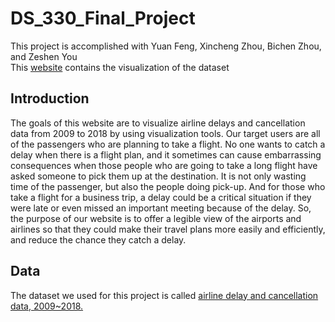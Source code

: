 # DS_330_Final_Project
This project is accomplished with Yuan Feng, Xincheng Zhou, Bichen Zhou, and Zeshen You\
This [website](https://jimmyniu97.github.io/Flight_delay_visualization/) contains the visualization of the dataset

## Introduction
The goals of this website are to visualize airline delays and cancellation data from 2009 to 2018 by using visualization tools. Our target users are all of the passengers who are planning to take a flight. No one wants to catch a delay when there is a flight plan, and it sometimes can cause embarrassing consequences when those people who are going to take a long flight have asked someone to pick them up at the destination. It is not only wasting time of the passenger, but also the people doing pick-up. And for those who take a flight for a business trip, a delay could be a critical situation if they were late or even missed an important meeting because of the delay. So, the purpose of our website is to offer a legible view of the airports and airlines so that they could make their travel plans more easily and efficiently, and reduce the chance they catch a delay. 
## Data
The dataset we used for this project is called [airline delay and cancellation data, 2009~2018.](https://www.kaggle.com/yuanyuwendymu/airline-delay-and-cancellation-data-2009-2018) 
